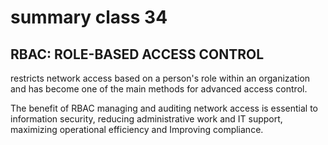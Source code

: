 # summary class 34

## RBAC: ROLE-BASED ACCESS CONTROL
restricts network access based on a person's role within an organization and has become one of the main methods for advanced access control.

The benefit of RBAC managing and auditing network access is essential to information security, reducing administrative work and IT support, maximizing operational efficiency and Improving compliance.

